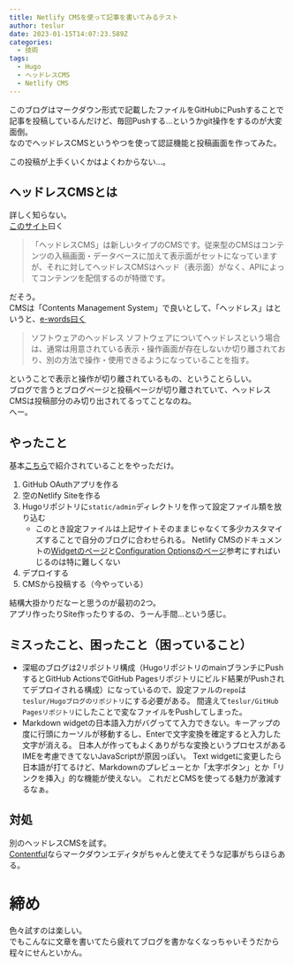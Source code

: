 ```yaml
---
title: Netlify CMSを使って記事を書いてみるテスト
author: teslur
date: 2023-01-15T14:07:23.589Z
categories:
  - 技術
tags:
  - Hugo
  - ヘッドレスCMS
  - Netlify CMS
---
```

このブログはマークダウン形式で記載したファイルをGitHubにPushすることで記事を投稿しているんだけど、毎回Pushする…というかgit操作をするのが大変面倒。  
なのでヘッドレスCMSというやつを使って認証機能と投稿画面を作ってみた。

この投稿が上手くいくかはよくわからない…。

## ヘッドレスCMSとは
詳しく知らない。  
[このサイト](https://codezine.jp/article/detail/15054)曰く

> 「ヘッドレスCMS」は新しいタイプのCMSです。従来型のCMSはコンテンツの入稿画面・データベースに加えて表示面がセットになっていますが、それに対してヘッドレスCMSはヘッド（表示面）がなく、APIによってコンテンツを配信するのが特徴です。

だそう。  
CMSは「Contents Management System」で良いとして、「ヘッドレス」はというと、[e-words曰く](https://e-words.jp/w/%E3%83%98%E3%83%83%E3%83%89%E3%83%AC%E3%82%B9.html)

> ソフトウェアのヘッドレス
> ソフトウェアについてヘッドレスという場合は、通常は用意されている表示・操作画面が存在しないか切り離されており、別の方法で操作・使用できるようになっていることを指す。

ということで表示と操作が切り離されているもの、ということらしい。  
ブログで言うとブログページと投稿ページが切り離されていて、ヘッドレスCMSは投稿部分のみ切り出されてるってことなのね。  
へー。

## やったこと
基本[こちら](https://sujaykundu.com/blog/how-to-setup-netlify-cms-with-github-pages-hosted-jekyll-blog/)で紹介されていることをやっただけ。

1. GitHub OAuthアプリを作る
1. 空のNetlify Siteを作る
1. Hugoリポジトリに`static/admin`ディレクトリを作って設定ファイル類を放り込む
   - このとき設定ファイルは上記サイトそのままじゃなくて多少カスタマイズすることで自分のブログに合わせられる。
     Netlify CMSのドキュメントの[Widgetのページ](https://www.netlifycms.org/docs/widgets/)と[Configuration Optionsのページ](https://www.netlifycms.org/docs/configuration-options/)参考にすればいじるのは特に難しくない
1. デプロイする
1. CMSから投稿する（今やっている）

結構大掛かりだなーと思うのが最初の2つ。  
アプリ作ったりSite作ったりするの、うーん手間…という感じ。

## ミスったこと、困ったこと（困っていること）
- 深堀のブログは2リポジトリ構成（HugoリポジトリのmainブランチにPushするとGitHub ActionsでGitHub Pagesリポジトリにビルド結果がPushされてデプロイされる構成）になっているので、設定ファルの`repo`は`teslur/Hugoブログのリポジトリ`にする必要がある。
  間違えて`teslur/GitHub Pagesリポジトリ`にしたことで変なファイルをPushしてしまった。
- Markdown widgetの日本語入力がバグってて入力できない。キーアップの度に行頭にカーソルが移動するし、Enterで文字変換を確定すると入力した文字が消える。
  日本人が作ってもよくありがちな変換というプロセスがあるIMEを考慮できてないJavaScriptが原因っぽい。
  Text widgetに変更したら日本語が打てるけど、Markdownのプレビューとか「太字ボタン」とか「リンクを挿入」的な機能が使えない。
  これだとCMSを使ってる魅力が激減するなぁ。

## 対処
別のヘッドレスCMSを試す。  
[Contentful](https://www.contentful.com/)ならマークダウンエディタがちゃんと使えてそうな記事がちらほらある。

# 締め
色々試すのは楽しい。  
でもこんなに文章を書いてたら疲れてブログを書かなくなっちゃいそうだから程々にせんといかん。